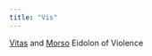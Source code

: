 ```yaml
---
title: "Vis"
---
```


[Vitas](Religions/Gods/Vitas.md) and [Morso](Religions/Gods/Morso.md)
Eidolon of Violence

